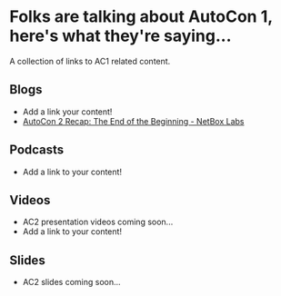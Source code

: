 # Folks are talking about AutoCon 1, here's what they're saying...

A collection of links to AC1 related content.

## Blogs
- Add a link your content!
- [AutoCon 2 Recap: The End of the Beginning - NetBox Labs](https://netboxlabs.com/blog/autocon2-recap/)

## Podcasts
- Add a link to your content!

## Videos
- AC2 presentation videos coming soon...
- Add a link to your content!

## Slides
- AC2 slides coming soon...